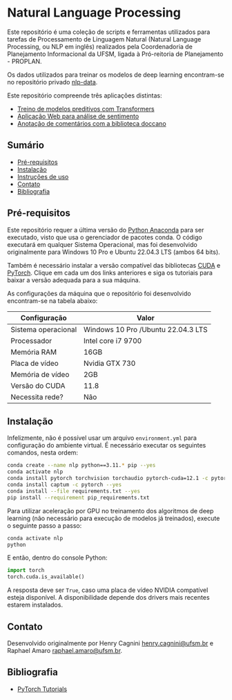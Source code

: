 # Natural Language Processing

Este repositório é uma coleção de scripts e ferramentas utilizados para tarefas de Processamento de Linguagem Natural
(Natural Language Processing, ou NLP em inglês) realizados pela Coordenadoria de Planejamento Informacional da UFSM,
ligada à Pró-reitoria de Planejamento - PROPLAN.

Os dados utilizados para treinar os modelos de deep learning encontram-se no repositório privado
[nlp-data](https://github.com/COPLIN-UFSM/nlp-data).

Este repositório compreende três aplicações distintas:

* [Treino de modelos preditivos com Transformers](learning/README.md)
* [Aplicação Web para análise de sentimento](app/README.md)
* [Anotação de comentários com a biblioteca doccano](DOCCANO.md)

## Sumário

* [Pré-requisitos](#pré-requisitos)
* [Instalação](#instalação)
* [Instruções de uso](#uso)
* [Contato](#contato)
* [Bibliografia](#bibliografia)

## Pré-requisitos

Este repositório requer a última versão do [Python Anaconda](https://www.anaconda.com/download) para ser executado,
visto que usa o gerenciador de pacotes conda. O código executará em qualquer Sistema Operacional, mas foi desenvolvido
originalmente para Windows 10 Pro e Ubuntu 22.04.3 LTS (ambos 64 bits).

Também é necessário instalar a versão compatível das bibliotecas [CUDA](https://developer.nvidia.com/cuda-downloads) e
[PyTorch](https://pytorch.org/get-started/locally/#anaconda). Clique em cada um dos links anteriores e siga os tutoriais
para baixar a versão adequada para a sua máquina.

As configurações da máquina que o repositório foi desenvolvido encontram-se na tabela abaixo:

| Configuração        | Valor                              |
|---------------------|------------------------------------|
| Sistema operacional | Windows 10 Pro /Ubuntu 22.04.3 LTS |
| Processador         | Intel core i7 9700                 |
| Memória RAM         | 16GB                               |
| Placa de vídeo      | Nvidia GTX 730                     |
| Memória de vídeo    | 2GB                                |
| Versão do CUDA      | 11.8                               |
| Necessita rede?     | Não                                |

## Instalação

Infelizmente, não é possível usar um arquivo `environment.yml` para configuração do ambiente virtual. É necessário 
executar os seguintes comandos, nesta ordem:

```bash
conda create --name nlp python==3.11.* pip --yes  
conda activate nlp
conda install pytorch torchvision torchaudio pytorch-cuda=12.1 -c pytorch -c nvidia --yes
conda install captum -c pytorch --yes
conda install --file requirements.txt --yes
pip install --requirement pip_requirements.txt
```

Para utilizar aceleração por GPU no treinamento dos algoritmos de deep learning (não necessário para execução de modelos
já treinados), execute o seguinte passo a passo:

```bash
conda activate nlp
python
```

E então, dentro do console Python:

```python
import torch
torch.cuda.is_available()
```

A resposta deve ser `True`, caso uma placa de vídeo NVIDIA compatível esteja disponível. A disponibilidade depende dos
drivers mais recentes estarem instalados.

## Contato

Desenvolvido originalmente por Henry Cagnini [henry.cagnini@ufsm.br]() e Raphael Amaro [raphael.amaro@ufsm.br]().

## Bibliografia

* [PyTorch Tutorials](https://pytorch.org/tutorials/)
